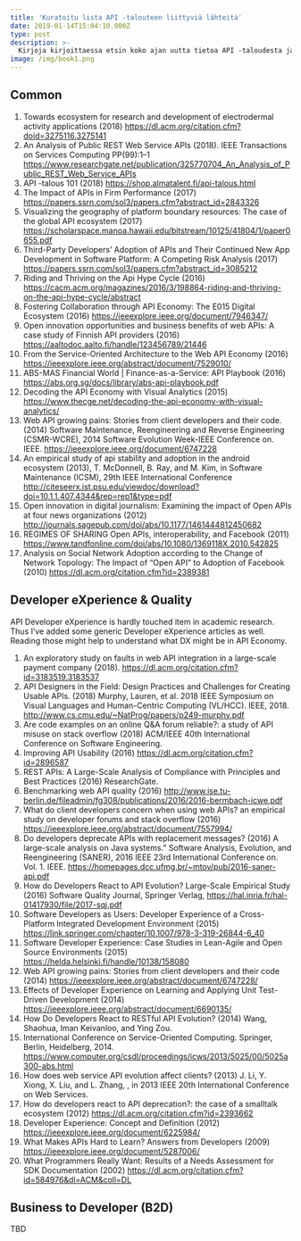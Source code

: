 ```yaml
---
title: 'Kuratoitu lista API -talouteen liittyviä lähteitä'
date: 2019-01-14T15:04:10.000Z
type: post
description: >-
  Kirjoja kirjoittaessa etsin koko ajan uutta tietoa API -taloudesta ja sen liepeillä olevista ilmiöistä. Toki lähteet tulee myös kirjoihin mukaan, mutta näin tekemällä helpompi jakaa muiden käyttöön.
image: /img/book1.png
---
```


## Common

1. Towards ecosystem for research and development of electrodermal activity applications (2018) https://dl.acm.org/citation.cfm?doid=3275116.3275141
2. An Analysis of Public REST Web Service APIs (2018). IEEE Transactions on Services Computing PP(99):1–1 https://www.researchgate.net/publication/325770704_An_Analysis_of_Public_REST_Web_Service_APIs
3. API -talous 101 (2018) https://shop.almatalent.fi/api-talous.html
4. The Impact of APIs in Firm Performance (2017) https://papers.ssrn.com/sol3/papers.cfm?abstract_id=2843326
5. Visualizing the geography of platform boundary resources: The case of the global API ecosystem (2017) https://scholarspace.manoa.hawaii.edu/bitstream/10125/41804/1/paper0655.pdf
6. Third-Party Developers’ Adoption of APIs and Their Continued New App Development in Software Platform: A Competing Risk Analysis (2017) https://papers.ssrn.com/sol3/papers.cfm?abstract_id=3085212
7. Riding and Thriving on the Api Hype Cycle (2016) https://cacm.acm.org/magazines/2016/3/198864-riding-and-thriving-on-the-api-hype-cycle/abstract
8. Fostering Collaboration through API Economy: The E015 Digital Ecosystem (2016) https://ieeexplore.ieee.org/document/7946347/
9. Open innovation opportunities and business benefits of web APIs: A case study of Finnish API providers (2016) https://aaltodoc.aalto.fi/handle/123456789/21446
10. From the Service-Oriented Architecture to the Web API Economy (2016) https://ieeexplore.ieee.org/abstract/document/7529010/
11. ABS-MAS Financial World | Finance-as-a-Service: API Playbook (2016) https://abs.org.sg/docs/library/abs-api-playbook.pdf
12. Decoding the API Economy with Visual Analytics (2015) https://www.thecge.net/decoding-the-api-economy-with-visual-analytics/
13. Web API growing pains: Stories from client developers and their code. (2014) Software Maintenance, Reengineering and Reverse Engineering (CSMR-WCRE), 2014 Software Evolution Week-IEEE Conference on. IEEE. https://ieeexplore.ieee.org/document/6747228
14. An empirical study of api stability and adoption in the android ecosystem (2013), T. McDonnell, B. Ray, and M. Kim, in Software Maintenance (ICSM), 29th IEEE International Conference http://citeseerx.ist.psu.edu/viewdoc/download?doi=10.1.1.407.4344&rep=rep1&type=pdf
15. Open innovation in digital journalism: Examining the impact of Open APIs at four news organizations (2012) http://journals.sagepub.com/doi/abs/10.1177/1461444812450682
16. REGIMES OF SHARING Open APIs, interoperability, and Facebook (2011) https://www.tandfonline.com/doi/abs/10.1080/1369118X.2010.542825
17. Analysis on Social Network Adoption according to the Change of Network Topology: The Impact of “Open API” to Adoption of Facebook (2010) https://dl.acm.org/citation.cfm?id=2389381

## Developer eXperience & Quality

API Developer eXperience is hardly touched item in academic research. Thus I’ve added some generic Developer eXperience articles as well. Reading those might help to understand what DX might be in API Economy.

1. An exploratory study on faults in web API integration in a large-scale payment company (2018). https://dl.acm.org/citation.cfm?id=3183519.3183537
2. API Designers in the Field: Design Practices and Challenges for Creating Usable APIs. (2018) Murphy, Lauren, et al. 2018 IEEE Symposium on Visual Languages and Human-Centric Computing (VL/HCC). IEEE, 2018. http://www.cs.cmu.edu/~NatProg/papers/p249-murphy.pdf
3. Are code examples on an online Q&A forum reliable?: a study of API misuse on stack overflow (2018) ACM/IEEE 40th International Conference on Software Engineering.
4. Improving API Usability (2016) https://dl.acm.org/citation.cfm?id=2896587
5. REST APIs: A Large-Scale Analysis of Compliance with Principles and Best Practices (2016) ResearchGate.
6. Benchmarking web API quality (2016) http://www.ise.tu-berlin.de/fileadmin/fg308/publications/2016/2016-bermbach-icwe.pdf
7. What do client developers concern when using web APIs? an empirical study on developer forums and stack overflow (2016) https://ieeexplore.ieee.org/abstract/document/7557994/
8. Do developers deprecate APIs with replacement messages? (2016) A large-scale analysis on Java systems.” Software Analysis, Evolution, and Reengineering (SANER), 2016 IEEE 23rd International Conference on. Vol. 1. IEEE. https://homepages.dcc.ufmg.br/~mtov/pub/2016-saner-api.pdf
9. How do Developers React to API Evolution? Large-Scale Empirical Study (2016) Software Quality Journal, Springer Verlag, https://hal.inria.fr/hal-01417930/file/2017-sqj.pdf
10. Software Developers as Users: Developer Experience of a Cross-Platform Integrated Development Environment (2015) https://link.springer.com/chapter/10.1007/978-3-319-26844-6_40
11. Software Developer Experience: Case Studies in Lean-Agile and Open Source Environments (2015) https://helda.helsinki.fi/handle/10138/158080
12. Web API growing pains: Stories from client developers and their code (2014) https://ieeexplore.ieee.org/abstract/document/6747228/
13. Effects of Developer Experience on Learning and Applying Unit Test-Driven Development (2014) https://ieeexplore.ieee.org/abstract/document/6690135/
14. How Do Developers React to RESTful API Evolution? (2014) Wang, Shaohua, Iman Keivanloo, and Ying Zou.
15. International Conference on Service-Oriented Computing. Springer, Berlin, Heidelberg, 2014. https://www.computer.org/csdl/proceedings/icws/2013/5025/00/5025a300-abs.html
16. How does web service API evolution affect clients? (2013) J. Li, Y. Xiong, X. Liu, and L. Zhang, , in 2013 IEEE 20th International Conference on Web Services.
17. How do developers react to API deprecation?: the case of a smalltalk ecosystem (2012) https://dl.acm.org/citation.cfm?id=2393662
18. Developer Experience: Concept and Definition (2012) https://ieeexplore.ieee.org/document/6225984/
19. What Makes APIs Hard to Learn? Answers from Developers (2009) https://ieeexplore.ieee.org/document/5287006/
20. What Programmers Really Want: Results of a Needs Assessment for SDK Documentation (2002) https://dl.acm.org/citation.cfm?id=584976&dl=ACM&coll=DL

## Business to Developer (B2D)

TBD
